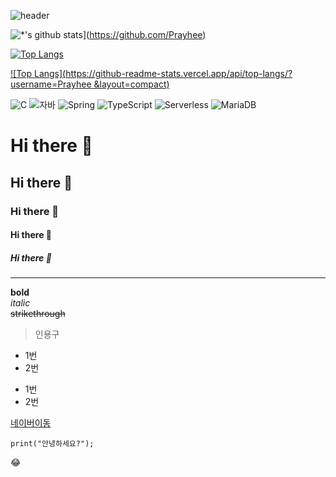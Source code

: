 <images src='image/IMG_5091.JPG'>


![header](https://capsule-render.vercel.app/api?type=wave&color=auto&height=300&section=header&text=최강의%20자바개발자&fontSize=90)

![*'s github stats](https://github-readme-stats.vercel.app/api?username=Prayhee)](https://github.com/Prayhee)

[![Top Langs](https://github-readme-stats.vercel.app/api/top-langs/?username=Prayhee)](https://github.com/Prayhee/github-readme-stats)

[![Top Langs](https://github-readme-stats.vercel.app/api/top-langs/?username=Prayhee &layout=compact)](https://github.com/Prayhee/github-readme-stats)

![C](https://img.shields.io/badge/-C-123456?style=flat-square&logo=C&logoColor=black)
![자바](https://img.shields.io/badge/-자바-007396?style=flat&logo=Java&logoColor=ffffff)
![Spring](https://img.shields.io/badge/-Spring-6DB33F?style=for-the-badge&logo=Spring&logoColor=white)
![TypeScript](https://img.shields.io/badge/-TypeScript-3178C6?style=flat-square&logo=TypeScript&logoColor=white)
![Serverless](https://img.shields.io/badge/-Serverless-FD5750?style=flat-square&logo=Serverless&logoColor=magenta)
![MariaDB](https://img.shields.io/badge/-MariaDB-1F305F?style=flat-square&logo=mariadb&logoColor=white)
​

# Hi there 👋
## Hi there 👋
### Hi there 👋
#### Hi there 👋
##### Hi there 👋
---
**bold** <br>
*italic* <br>
~~strikethrough~~ <br>

> 인용구
* 1번
* 2번
- 1번
- 2번

[네이버이동](https://www.naver.com)

```
print("안녕하세요?");
```

:joy:
